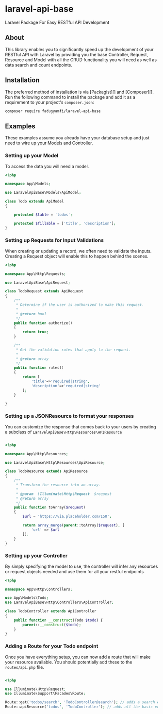 # laravel-api-base
Laravel Package For Easy RESTful API Development

## About

This library enables you to significantly speed up the development of your RESTful API with Laravel by providing you the base 
Controller, Request, Resource and Model with all the CRUD functionality you will need as well as data search and count endpoints.


## Installation

The preferred method of installation is via [Packagist][] and [Composer][]. Run the following command to install the package and add it as a requirement to your project's `composer.json`:

```bash
composer require fadugyamfi/laravel-api-base
```

## Examples

These examples assume you already have your database setup and just need to wire up your Models and Controller. 

### Setting up your Model

To access the data you will need a model.

```php
<?php

namespace App\Models;

use LaravelApiBase\Models\ApiModel;

class Todo extends ApiModel
{

    protected $table = 'todos';

    protected $fillable = ['title', 'description'];
}
```

### Setting up Requests for Input Validations

When creating or updating a record, we often need to validate the inputs. Creating a Request object will enable this to
happen behind the scenes.

```php
<?php

namespace App\Http\Requests;

use LaravelApiBase\ApiRequest;

class TodoRequest extends ApiRequest
{
    /**
     * Determine if the user is authorized to make this request.
     *
     * @return bool
     */
    public function authorize()
    {
        return true;
    }

    /**
     * Get the validation rules that apply to the request.
     *
     * @return array
     */
    public function rules()
    {
        return [
            'title'=>'required|string',
            'description'=>'required|string'
        ];
    }

}

```

### Setting up a JSONResource to format your responses

You can customize the response that comes back to your users by creating a subclass of `LaravelApiBase\Http\Resources\APIResource`

```php

<?php

namespace App\Http\Resources;

use LaravelApiBase\Http\Resources\ApiResource;

class TodoResource extends ApiResource
{
    /**
     * Transform the resource into an array.
     *
     * @param  \Illuminate\Http\Request  $request
     * @return array
     */
    public function toArray($request)
    {
        $url = 'https://via.placeholder.com/150';

        return array_merge(parent::toArray($request), [
            'url' => $url
        ]);
    }
}
```

### Setting up your Controller

By simply specifying the model to use, the controller will infer any resources or request objects needed and use them for 
all your restful endpoints

```php
<?php 

namespace App\Http\Controllers;

use App\Models\Todo;
use LaravelApiBase\Http\Controllers\ApiController;

class TodoController extends ApiController
{
    public function __construct(Todo $todo) {
        parent::__construct($todo);
    }
}
```

### Adding a Route for your Todo endpoint

Once you have everything setup, you can now add a route that will make your resource available. You should potentially add these to
the `routes/api.php` file.

```php

<?php

use Illuminate\Http\Request;
use Illuminate\Support\Facades\Route;

Route::get('todos/search', 'TodoController@search'); // adds a search endpoint with paginated data
Route::apiResource('todos', 'TodoController'); // adds all the basic endpoints for GET, POST, PUT, DELETE
```
